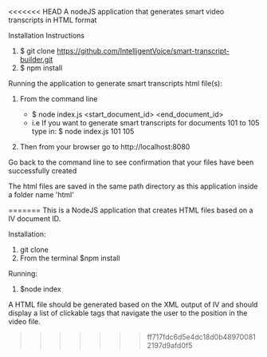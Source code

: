 <<<<<<< HEAD
A nodeJS application that generates smart video transcripts in HTML format

Installation Instructions

1. $ git clone https://github.com/IntelligentVoice/smart-transcript-builder.git
2. $ npm install


Running the application to generate smart transcripts html file(s):

1. From the command line 
    - $ node index.js <start_document_id> <end_document_id>
    - i.e If you want to generate smart transcripts for documents 101 to 105 type in:
      $ node index.js 101 105

2. Then from your browser go to http://localhost:8080

Go back to the command line to see confirmation that your files have been successfully created

The html files are saved in the same path directory as this application inside a folder name 'html'


=======
This is a NodeJS application that creates HTML files based on a IV document ID.

Installation:

1. git clone <URL>
2. From the terminal $npm install


Running:
1. $node index <documentID>

A HTML file should be generated based on the XML output of IV and should display a list of clickable tags that navigate the user to the position in the video file.
>>>>>>> ff717fdc6d5e4dc18d0b489700812197d9afd0f5
